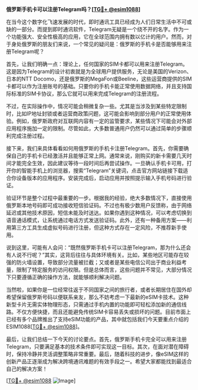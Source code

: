 **俄罗斯手机卡可以注册Telegram吗？[[TG💪+ @esim1088](https://t.me/s/esim1088)]**

在当今这个数字化飞速发展的时代，即时通讯工具已经成为人们日常生活中不可或缺的一部分。而提到即时通讯软件，Telegram无疑是一个绕不开的名字。作为一个功能强大、安全性极高的应用，它在全球范围内拥有数以亿计的用户。然而，对于身处俄罗斯的朋友们来说，一个常见的疑问是：俄罗斯的手机卡是否能够用来注册Telegram呢？

首先，让我们明确一点：理论上，任何国家的SIM卡都可以用来注册Telegram。这是因为Telegram的设计初衷就是为全球用户提供服务，无论是美国的Verizon、日本的NTT Docomo，还是俄罗斯的MegaFon或Beeline，这些运营商提供的SIM卡都可以作为注册账号的基础。只要你的手机卡能正常使用数据网络，并且支持国际标准的SIM卡协议，那么它就可以用来完成Telegram的注册流程。

不过，在实际操作中，情况可能会稍微复杂一些。尤其是当涉及到某些特定限制时，比如IP地址封锁或者运营商政策问题，这可能会影响到部分用户的正常使用体验。例如，俄罗斯政府对互联网内容有一定的监管要求，某些情况下可能会对外部应用程序施加一定的限制。尽管如此，大多数普通用户仍然可以通过简单的步骤顺利完成注册过程。

接下来，我们来具体看看如何用俄罗斯的手机卡注册Telegram。首先，你需要确保自己的手机卡已经激活并且能够正常上网。通常来说，刚购买的新卡需要几天时间才能完全生效，因此建议等待一段时间后再尝试操作。一旦确认手机卡可用，打开你的智能手机上的浏览器，搜索“Telegram”关键词，点击官方网站链接下载适合你设备版本的应用程序。安装完成后，启动应用并按照提示输入手机号码进行验证。

验证环节是整个过程中最重要的一步。根据我的经验，绝大多数情况下，直接使用俄罗斯本地号码即可成功接收短信验证码。不过也有极少数用户反馈称，由于网络延迟或其他技术原因，短信未能及时送达。如果你遇到这种情况，可以考虑切换到语音通话模式，让系统通过电话方式发送验证码。此外，还有一种备用方案——利用第三方工具生成虚拟号码进行注册，但这种方式存在一定风险，不推荐新手使用。

说到这里，可能有人会问：“既然俄罗斯手机卡可以注册Telegram，那为什么还会有人说不行呢？”其实，这背后往往与具体环境有关。比如，某些地区可能存在较强的防火墙设置，导致部分流量被拦截；又或者是某些电信公司出于商业利益考量，限制了特定服务的访问权限。但是总体而言，这些问题并不常见，大部分情况下只要遵循正确的操作方法，就能够顺利解决问题。

当然啦，如果你是一位经常往返于不同国家之间的旅行者，或者长期居住在国外却希望保留俄罗斯号码以便联系亲友，那么不妨考虑一下最新的eSIM卡技术。这种新型卡片无需实体物理形态，只需通过手机内置的功能即可轻松添加新的通信线路。不仅方便快捷，而且还能避免传统SIM卡容易丢失或损坏的问题。目前市面上已经有多个品牌推出了支持eSIM功能的产品，其中就包括我们今天要重点介绍的ESIM1088[[TG💪+ @esim1088](https://t.me/s/esim1088)]。

最后，让我们总结一下今天的讨论要点。首先，俄罗斯手机卡完全可以用来注册Telegram，只要满足基本的技术条件即可实现这一目标。其次，在面对潜在障碍时，保持冷静并灵活调整策略非常重要。最后，随着科技的进步，像eSIM这样的创新产品正逐渐成为解决跨境通讯难题的有效手段之一。希望大家都能找到最适合自己的解决方案！

[[TG💪+ @esim1088](https://t.me/s/esim1088) ![Image](https://i.postimg.cc/4NQfJmqS/Snipaste-2025-05-13-00-14-12.png)]